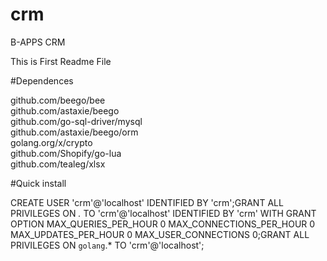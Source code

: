 # crm
B-APPS CRM

This is First Readme File

#Dependences

github.com/beego/bee<br /> 
github.com/astaxie/beego<br /> 
github.com/go-sql-driver/mysql<br /> 
github.com/astaxie/beego/orm<br /> 
golang.org/x/crypto<br /> 
github.com/Shopify/go-lua<br /> 
github.com/tealeg/xlsx<br /> 



#Quick install

CREATE USER 'crm'@'localhost' IDENTIFIED BY 'crm';GRANT ALL PRIVILEGES ON *.* TO 'crm'@'localhost' IDENTIFIED BY 'crm' WITH GRANT OPTION MAX_QUERIES_PER_HOUR 0 MAX_CONNECTIONS_PER_HOUR 0 MAX_UPDATES_PER_HOUR 0 MAX_USER_CONNECTIONS 0;GRANT ALL PRIVILEGES ON `golang`.* TO 'crm'@'localhost';
